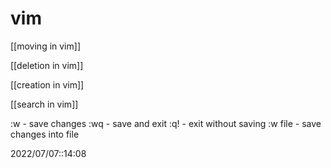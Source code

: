 # vim
[[moving in vim]]

[[deletion in vim]]

[[creation in vim]]

[[search in vim]]


:w - save changes
:wq - save and exit
:q! - exit without saving
:w file - save changes into file


2022/07/07::14:08
